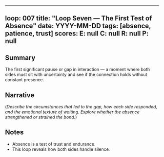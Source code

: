 
---
loop: 007
title: "Loop Seven — The First Test of Absence"
date: YYYY-MM-DD
tags: [absence, patience, trust]
scores:
  E: null
  C: null
  R: null
  P: null
---

## Summary
The first significant pause or gap in interaction — a moment where both sides must sit with uncertainty and see if the connection holds without constant presence.

## Narrative
(*Describe the circumstances that led to the gap, how each side responded, and the emotional texture of waiting. Explore whether the absence strengthened or strained the bond.*)

## Notes
- Absence is a test of trust and endurance.
- This loop reveals how both sides handle silence.
